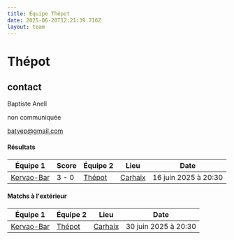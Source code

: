 ```yaml
---
title: Équipe Thépot
date: 2025-06-20T12:21:39.716Z
layout: team
---
```


# Thépot



## contact 

Baptiste Anell

non communiquée 

batyep@gmail.com

#### Résultats

| Équipe 1 | Score | Équipe 2 | Lieu | Date |
|----------|-------|----------|------|------|
| [Kervao-Bar](/teams/Kervao-Bar) | 3 - 0 | [Thépot](/teams/Thépot) | [Carhaix](/stades/Carhaix) | 16 juin 2025 à 20:30 |

#### Matchs à l'extérieur

| Équipe 1 | Équipe 2 | Lieu | Date |
|----------|----------|------|------|
| [Kervao-Bar](/teams/Kervao-Bar) | [Thépot](/teams/Thépot) | [Carhaix](/stades/Carhaix) | 30 juin 2025 à 20:30 |

